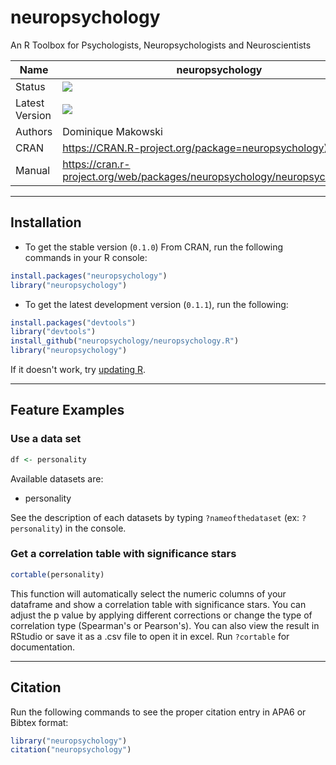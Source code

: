 # neuropsychology
An R Toolbox for Psychologists, Neuropsychologists and Neuroscientists

|Name|neuropsychology|
|----------------|---|
|Status|![](https://img.shields.io/badge/status-stable-brightgreen.svg)|
|Latest Version|![](https://img.shields.io/badge/version-0.1.1-brightgreen.svg)|
|Authors|Dominique Makowski|
|CRAN|https://CRAN.R-project.org/package=neuropsychology)|
|Manual|https://cran.r-project.org/web/packages/neuropsychology/neuropsychology.pdf|
---
## Installation

- To get the stable version (`0.1.0`) From CRAN, run the following commands in your R console:

```R
install.packages("neuropsychology")
library("neuropsychology")
```

- To get the latest development version (`0.1.1`), run the following:

```R
install.packages("devtools")
library("devtools")
install_github("neuropsychology/neuropsychology.R")
library("neuropsychology")
```

If it doesn't work, try [updating R](https://www.google.fr/webhp?sourceid=chrome-instant&ion=1&espv=2&ie=UTF-8#q=update%20r).


---
## Feature Examples

### Use a data set
```R
df <- personality
```

Available datasets are:
- personality

See the description of each datasets by typing `?nameofthedataset` (ex: `?personality`) in the console.

### Get a correlation table with significance stars
```R
cortable(personality)
```
This function will automatically select the numeric columns of your dataframe and show a correlation table with significance stars.
You can adjust the p value by applying different corrections or change the type of correlation type (Spearman's or Pearson's). You can also view the result in RStudio or save it as a .csv file to open it in excel. Run `?cortable` for documentation.

---
## Citation

Run the following commands to see the proper citation entry in APA6 or Bibtex format:
```R
library("neuropsychology")
citation("neuropsychology")
```
